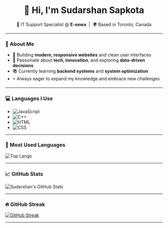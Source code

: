 <h1 align="center">👋 Hi, I'm Sudarshan Sapkota</h1>

<p align="center">
  🚀 IT Support Specialist @ <strong>E-sewa</strong> &nbsp;|&nbsp; 🌍 Based in Toronto, Canada  
</p>

---

### 💼 About Me

- 🔧 Building **modern, responsive websites** and clean user interfaces
- 🎯 Passionate about **tech, innovation**, and exploring **data-driven decisions**  
- 📚 Currently learning **backend systems** and **system optimization**  
- ⚡ Always eager to expand my knowledge and embrace new challenges 

---

### 💻 Languages I Use

- ![JavaScript](https://img.shields.io/badge/-JavaScript-F7DF1E?logo=javascript&logoColor=black)
- ![C++](https://img.shields.io/badge/-C++-00599C?logo=c%2b%2b&logoColor=white)
- ![HTML](https://img.shields.io/badge/-HTML-E34F26?logo=html5&logoColor=white)
- ![CSS](https://img.shields.io/badge/-CSS-1572B6?logo=css3&logoColor=white)


---

### 🌱 Most Used Languages

![Top Langs](https://github-readme-stats.vercel.app/api/top-langs/?username=ssapkota8&layout=compact&theme=tokyonight)

---

### 📈 GitHub Stats

![Sudarshan's GitHub Stats](https://github-readme-stats.vercel.app/api?username=ssapkota8&show_icons=true&theme=tokyonight)

---

### 🔥 GitHub Streak

[![GitHub Streak](https://streak-stats.demolab.com?user=ssapkota8&theme=tokyonight&date_format=j%20M%5B%20Y%5D)](https://git.io/streak-stats)

---

